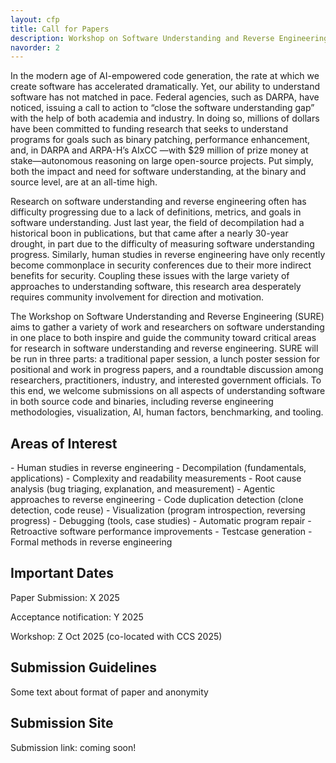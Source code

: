 ```yaml
---
layout: cfp
title: Call for Papers
description: Workshop on Software Understanding and Reverse Engineering (SURE 2025)
navorder: 2
---
```




In the modern age of AI-empowered code generation, the rate at which we create software has accelerated dramatically. Yet, our ability to understand software has not matched in pace. Federal agencies, such as DARPA, have noticed, issuing a call to action to “close the software understanding gap” with the help of both academia and industry. In doing so, millions of dollars have been committed to funding research that seeks to understand programs for goals such as binary patching, performance enhancement, and, in DARPA and ARPA-H’s AIxCC —with $29 million of prize money at stake—autonomous reasoning on large open-source projects. Put simply, both the impact and need for software understanding, at the binary and source level, are at an all-time high. 

Research on software understanding and reverse engineering often has difficulty progressing due to a lack of definitions, metrics, and goals in software understanding. Just last year, the field of decompilation had a historical boon in publications, but that came after a nearly 30-year drought, in part due to the difficulty of measuring software understanding progress. Similarly, human studies in reverse engineering have only recently become commonplace in security conferences due to their more indirect benefits for security. Coupling these issues with the large variety of approaches to understanding software, this research area desperately requires community involvement for direction and motivation. 

The Workshop on Software Understanding and Reverse Engineering (SURE) aims to gather a variety of work and researchers on software understanding in one place to both inspire and guide the community toward critical areas for research in software understanding and reverse engineering. SURE will be run in three parts: a traditional paper session, a lunch poster session for positional and work in progress papers, and a roundtable discussion among researchers, practitioners, industry, and interested government officials. To this end, we welcome submissions on all aspects of understanding software in both source code and binaries, including reverse engineering methodologies, visualization, AI, human factors, benchmarking, and tooling.




<h2 class="small-heading"> Areas of Interest </h2>
- Human studies in reverse engineering
- Decompilation (fundamentals, applications) 
- Complexity and readability measurements
- Root cause analysis (bug triaging, explanation, and measurement) 
- Agentic approaches to reverse engineering
- Code duplication detection (clone detection, code reuse)
- Visualization (program introspection, reversing progress)
- Debugging (tools, case studies)
- Automatic program repair
- Retroactive software performance improvements
- Testcase generation
- Formal methods in reverse engineering


<h2 class="small-heading"> Important Dates </h2>
Paper Submission: X 2025

Acceptance notification: Y 2025

Workshop: Z Oct 2025 (co-located with CCS 2025)

<h2 class="small-heading"> Submission Guidelines </h2>
Some text about format of paper and anonymity

<h2 class="small-heading"> Submission Site </h2>
Submission link: coming soon!

